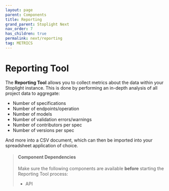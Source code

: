 ```yaml
---
layout: page
parent: Components
title: Reporting
grand_parent: Stoplight Next
nav_order: 7
has_children: true
permalink: next/reporting
tag: METRICS
---
```


# Reporting Tool

The **Reporting Tool** allows you to collect metrics about the data within your
Stoplight instance. This is done by performing an in-depth analysis of all
project data to aggregate:

- Number of specifications
- Number of endpoints/operation
- Number of models
- Number of validation errors/warnings
- Number of contributors per spec
- Number of versions per spec

And more into a CSV document, which can then be imported into your spreadsheet
application of choice.

> #### Component Dependencies
>
> Make sure the following components are available **before** starting the
> Reporting Tool process:
>
> - API
